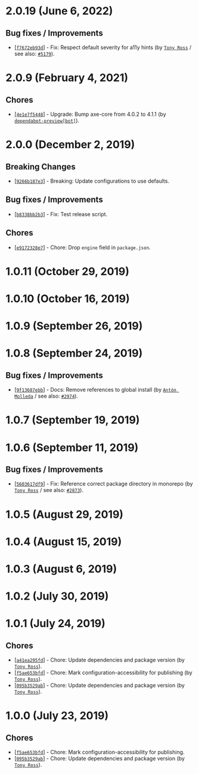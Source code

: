 # 2.0.19 (June 6, 2022)

## Bug fixes / Improvements

* [[`f7672eb93d`](https://github.com/webhintio/hint/commit/f7672eb93db31b399236efbd93bd41473649344c)] - Fix: Respect default severity for a11y hints (by [`Tony Ross`](https://github.com/antross) / see also: [`#5179`](https://github.com/webhintio/hint/issues/5179)).


# 2.0.9 (February 4, 2021)

## Chores

* [[`4e1e7f5448`](https://github.com/webhintio/hint/commit/4e1e7f5448dae983ff446f42d687a85b3542b525)] - Upgrade: Bump axe-core from 4.0.2 to 4.1.1 (by [`dependabot-preview[bot]`](https://github.com/apps/dependabot-preview)).


# 2.0.0 (December 2, 2019)

## Breaking Changes

* [[`9266b187e3`](https://github.com/webhintio/hint/commit/9266b187e3302600ad46729006f99dce0f6af67d)] - Breaking: Update configurations to use defaults.

## Bug fixes / Improvements

* [[`b8338bb2b3`](https://github.com/webhintio/hint/commit/b8338bb2b3cdb4ef9fb4d11a2c6145f659ab0ad2)] - Fix: Test release script.

## Chores

* [[`e9172328e7`](https://github.com/webhintio/hint/commit/e9172328e7494e6bba58f361ec83c24c37123840)] - Chore: Drop `engine` field in `package.json`.


# 1.0.11 (October 29, 2019)


# 1.0.10 (October 16, 2019)


# 1.0.9 (September 26, 2019)


# 1.0.8 (September 24, 2019)

## Bug fixes / Improvements

* [[`9f13687ebb`](https://github.com/webhintio/hint/commit/9f13687ebbd3d929875cab5a9b9084cf608fa21f)] - Docs: Remove references to global install (by [`Antón Molleda`](https://github.com/molant) / see also: [`#2974`](https://github.com/webhintio/hint/issues/2974)).


# 1.0.7 (September 19, 2019)


# 1.0.6 (September 11, 2019)

## Bug fixes / Improvements

* [[`5603617df9`](https://github.com/webhintio/hint/commit/5603617df96def7c2571c8e94d595b76ec4633ec)] - Fix: Reference correct package directory in monorepo (by [`Tony Ross`](https://github.com/antross) / see also: [`#2873`](https://github.com/webhintio/hint/issues/2873)).


# 1.0.5 (August 29, 2019)


# 1.0.4 (August 15, 2019)


# 1.0.3 (August 6, 2019)


# 1.0.2 (July 30, 2019)


# 1.0.1 (July 24, 2019)

## Chores

* [[`a41ea295fd`](https://github.com/webhintio/hint/commit/a41ea295fddd28f89ab0baccd1ea14dfe565bdb6)] - Chore: Update dependencies and package version (by [`Tony Ross`](https://github.com/antross)).
* [[`f5ae653bfd`](https://github.com/webhintio/hint/commit/f5ae653bfd6ef0da97da80593745afb4587db4ee)] - Chore: Mark configuration-accessibility for publishing (by [`Tony Ross`](https://github.com/antross)).
* [[`095b3529ab`](https://github.com/webhintio/hint/commit/095b3529abb115f63da63c08b19a91188e813e2c)] - Chore: Update dependencies and package version (by [`Tony Ross`](https://github.com/antross)).


# 1.0.0 (July 23, 2019)

## Chores

* [[`f5ae653bfd`](https://github.com/webhintio/hint/commit/f5ae653bfd6ef0da97da80593745afb4587db4ee)] - Chore: Mark configuration-accessibility for publishing.
* [[`095b3529ab`](https://github.com/webhintio/hint/commit/095b3529abb115f63da63c08b19a91188e813e2c)] - Chore: Update dependencies and package version (by [`Tony Ross`](https://github.com/antross)).


